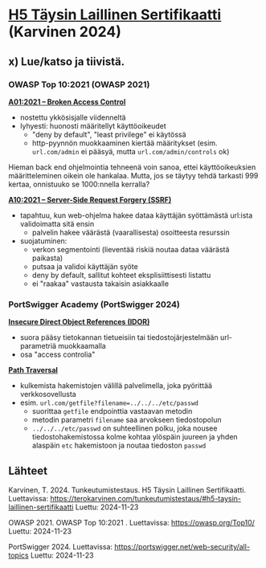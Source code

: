 # [H5 Täysin Laillinen Sertifikaatti](https://terokarvinen.com/tunkeutumistestaus/#h5-taysin-laillinen-sertifikaatti) (Karvinen 2024)

## x) Lue/katso ja tiivistä.

### OWASP Top 10:2021 (OWASP 2021)

[**A01:2021 – Broken Access Control**](https://owasp.org/Top10/A01_2021-Broken_Access_Control/)

- nostettu ykkösisjalle viidenneltä
- lyhyesti: huonosti määritellyt käyttöoikeudet
  - "deny by default", "least privilege" ei käytössä
  - http-pyynnön muokkaaminen kiertää määritykset (esim. `url.com/admin` ei pääsyä, mutta `url.com/admin/controls` ok)

Hieman back end ohjelmointia tehneenä voin sanoa, ettei käyttöoikeuksien määritteleminen oikein ole hankalaa. Mutta, jos se täytyy tehdä tarkasti 999 kertaa, onnistuuko se 1000:nnella kerralla?

[**A10:2021 – Server-Side Request Forgery (SSRF)**](https://owasp.org/Top10/A10_2021-Server-Side_Request_Forgery_%28SSRF%29/)

- tapahtuu, kun web-ohjelma hakee dataa käyttäjän syöttämästä url:ista validoimatta sitä ensin
  - palvelin hakee väärästä (vaarallisesta) osoitteesta resurssin
- suojatuminen:
  - verkon segmentointi (lieventää riskiä noutaa dataa väärästä paikasta)
  - putsaa ja validoi käyttäjän syöte
  - deny by default, sallitut kohteet eksplisiittisesti listattu
  - ei "raakaa" vastausta takaisin asiakkaalle

### PortSwigger Academy (PortSwigger 2024)

[**Insecure Direct Object References (IDOR)**](https://portswigger.net/web-security/access-control/idor)

- suora pääsy tietokannan tietueisiin tai tiedostojärjestelmään url-parametriä muokkaamalla
- osa "access controlia"

[**Path Traversal**](https://portswigger.net/web-security/file-path-traversal)

- kulkemista hakemistojen välillä palvelimella, joka pyörittää verkkosovellusta
- esim. `url.com/getfile?filename=../../../etc/passwd`
  - suorittaa `getfile` endpointtia vastaavan metodin
  - metodin parametri `filename` saa arvokseen tiedostopolun
  - `../../../etc/passwd` on suhteellinen polku, joka nousee tiedostohakemistossa kolme kohtaa ylöspäin juureen ja yhden alaspäin `etc` hakemistoon ja noutaa tiedoston `passwd`

## Lähteet

Karvinen, T. 2024. Tunkeutumistestaus. H5 Täysin Laillinen Sertifikaatti. Luettavissa: https://terokarvinen.com/tunkeutumistestaus/#h5-taysin-laillinen-sertifikaatti Luettu: 2024-11-23

OWASP 2021. OWASP Top 10:2021 . Luettavissa: https://owasp.org/Top10/ Luettu: 2024-11-23

PortSwigger 2024. Luettavissa: https://portswigger.net/web-security/all-topics Luettu: 2024-11-23
